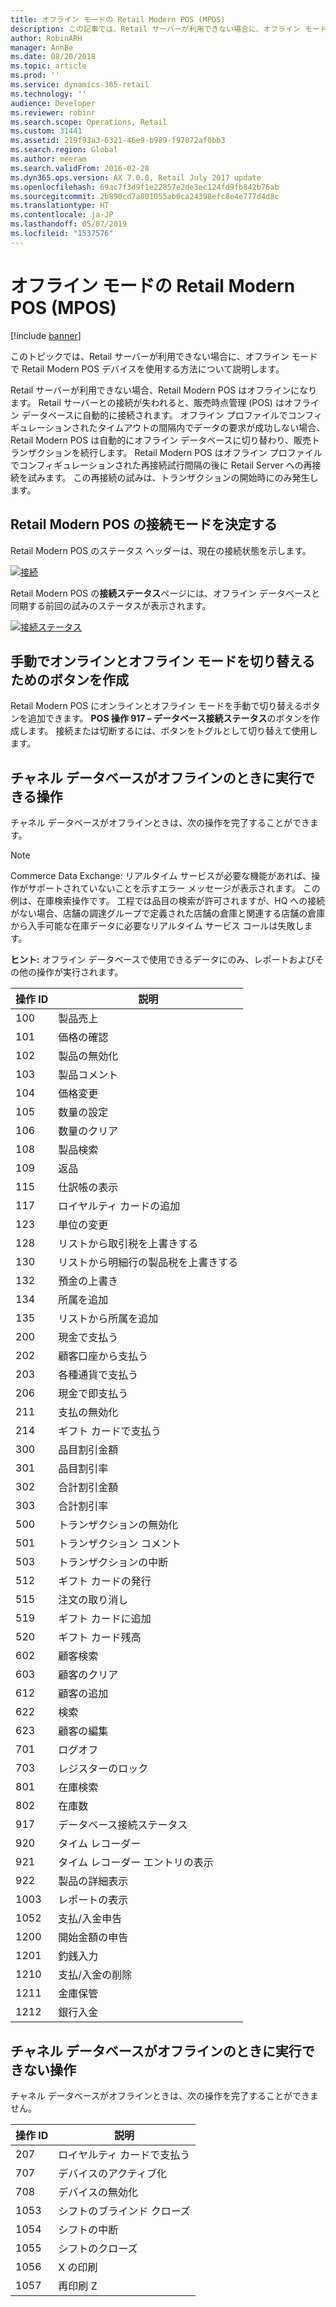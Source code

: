 ```yaml
---
title: オフライン モードの Retail Modern POS (MPOS)
description: この記事では、Retail サーバーが利用できない場合に、オフライン モードで Retail Modern POS デバイスを使用する方法について説明します。
author: RobinARH
manager: AnnBe
ms.date: 08/20/2018
ms.topic: article
ms.prod: ''
ms.service: dynamics-365-retail
ms.technology: ''
audience: Developer
ms.reviewer: robinr
ms.search.scope: Operations, Retail
ms.custom: 31441
ms.assetid: 219f93a3-6321-46e9-b989-f97072af0bb3
ms.search.region: Global
ms.author: meeram
ms.search.validFrom: 2016-02-28
ms.dyn365.ops.version: AX 7.0.0, Retail July 2017 update
ms.openlocfilehash: 69ac7f3d9f1e22857e2de3ec124fd9fb842b76ab
ms.sourcegitcommit: 2b890cd7a801055ab0ca24398efc8e4e777d4d8c
ms.translationtype: HT
ms.contentlocale: ja-JP
ms.lasthandoff: 05/07/2019
ms.locfileid: "1537576"
---
```

# <a name="retail-modern-pos-mpos-in-offline-mode"></a>オフライン モードの Retail Modern POS (MPOS)

[!include [banner](../includes/banner.md)]

このトピックでは、Retail サーバーが利用できない場合に、オフライン モードで Retail Modern POS デバイスを使用する方法について説明します。

Retail サーバーが利用できない場合、Retail Modern POS はオフラインになります。 Retail サーバーとの接続が失われると、販売時点管理 (POS) はオフライン データベースに自動的に接続されます。 オフライン プロファイルでコンフィギュレーションされたタイムアウトの間隔内でデータの要求が成功しない場合、Retail Modern POS は自動的にオフライン データベースに切り替わり、販売トランザクションを続行します。 Retail Modern POS はオフライン プロファイルでコンフィギュレーションされた再接続試行間隔の後に Retail Server への再接続を試みます。 この再接続の試みは、トランザクションの開始時にのみ発生します。

## <a name="determine-the-connection-mode-of-retail-modern-pos"></a>Retail Modern POS の接続モードを決定する
Retail Modern POS のステータス ヘッダーは、現在の接続状態を示します。 

[![接続](./media/connection.png)](./media/connection.png) 

Retail Modern POS の**接続ステータス**ページには、オフライン データベースと同期する前回の試みのステータスが表示されます。 

[![接続ステータス](./media/connection-status.png)](./media/connection-status.png)

## <a name="create-a-button-to-manually-switch-between-online-and-offline-modes"></a>手動でオンラインとオフライン モードを切り替えるためのボタンを作成
Retail Modern POS にオンラインとオフライン モードを手動で切り替えるボタンを追加できます。 **POS 操作 917 – データベース接続ステータス**のボタンを作成します。 接続または切断するには、ボタンをトグルとして切り替えて使用します。

## <a name="operations-that-can-be-completed-when-the-channel-database-is-offline"></a>チャネル データベースがオフラインのときに実行できる操作
チャネル データベースがオフラインときは、次の操作を完了することができます。 

> [!NOTE]
> Commerce Data Exchange: リアルタイム サービスが必要な機能があれば、操作がサポートされていないことを示すエラー メッセージが表示されます。 この例は、在庫検索操作です。 工程では品目の検索が許可されますが、HQ への接続がない場合、店舗の調達グループで定義された店舗の倉庫と関連する店舗の倉庫から入手可能な在庫データに必要なリアルタイム サービス コールは失敗します。   

**ヒント:** オフライン データベースで使用できるデータにのみ、レポートおよびその他の操作が実行されます。

| 操作 ID | 説明                         |
|--------------|-------------------------------------|
| 100          | 製品売上                        |
| 101          | 価格の確認                         |
| 102          | 製品の無効化                        |
| 103          | 製品コメント                     |
| 104          | 価格変更                      |
| 105          | 数量の設定                        |
| 106          | 数量のクリア                      |
| 108          | 製品検索                      |
| 109          | 返品                      |
| 115          | 仕訳帳の表示                        |
| 117          | ロイヤルティ カードの追加                    |
| 123          | 単位の変更              |
| 128          | リストから取引税を上書きする  |
| 130          | リストから明細行の製品税を上書きする |
| 132          | 預金の上書き                    |
| 134          | 所属を追加                     |
| 135          | リストから所属を追加           |
| 200          | 現金で支払う                            |
| 202          | 顧客口座から支払う                |
| 203          | 各種通貨で支払う                        |
| 206          | 現金で即支払う                      |
| 211          | 支払の無効化                        |
| 214          | ギフト カードで支払う                       |
| 300          | 品目割引金額                |
| 301          | 品目割引率               |
| 302          | 合計割引金額               |
| 303          | 合計割引率              |
| 500          | トランザクションの無効化                    |
| 501          | トランザクション コメント                 |
| 503          | トランザクションの中断                 |
| 512          | ギフト カードの発行                     |
| 515          | 注文の取り消し                        |
| 519          | ギフト カードに追加                    |
| 520          | ギフト カード残高                   |
| 602          | 顧客検索                     |
| 603          | 顧客のクリア                      |
| 612          | 顧客の追加                        |
| 622          | 検索                              |
| 623          | 顧客の編集                       |
| 701          | ログオフ                             |
| 703          | レジスターのロック                       |
| 801          | 在庫検索                    |
| 802          | 在庫数                         |
| 917          | データベース接続ステータス          |
| 920          | タイム レコーダー                          |
| 921          | タイム レコーダー エントリの表示             |
| 922          | 製品の詳細表示                |
| 1003         | レポートの表示                        |
| 1052         | 支払/入金申告                  |
| 1200         | 開始金額の申告                |
| 1201         | 釣銭入力                         |
| 1210         | 支払/入金の削除                      |
| 1211         | 金庫保管                           |
| 1212         | 銀行入金                           |

## <a name="operations-that-cant-be-completed-when-the-channel-database-is-offline"></a>チャネル データベースがオフラインのときに実行できない操作
チャネル データベースがオフラインときは、次の操作を完了することができません。

| 操作 ID | 説明       |
|--------------|-------------------|
| 207          | ロイヤルティ カードで支払う  |
| 707          | デバイスのアクティブ化   |
| 708          | デバイスの無効化 |
| 1053         | シフトのブラインド クローズ |
| 1054         | シフトの中断     |
| 1055         | シフトのクローズ       |
| 1056         | X の印刷           |
| 1057         | 再印刷 Z         |





